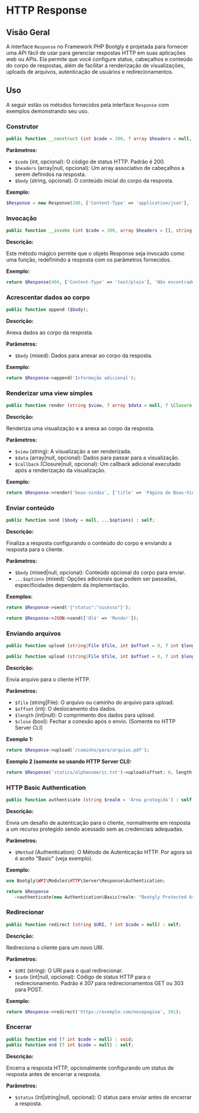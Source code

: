 # HTTP Response

## Visão Geral

A interface `Response` no Framework PHP Bootgly é projetada para fornecer uma API fácil de usar para gerenciar respostas HTTP em suas aplicações web ou APIs. Ela permite que você configure status, cabeçalhos e conteúdo do corpo de respostas, além de facilitar a renderização de visualizações, uploads de arquivos, autenticação de usuários e redirecionamentos.

## Uso

A seguir estão os métodos fornecidos pela interface `Response` com exemplos demonstrando seu uso.

### Construtor

```php
public function __construct (int $code = 200, ? array $headers = null, string $body = '');
```

**Parâmetros:**

- `$code` (int, opcional): O código de status HTTP. Padrão é 200.
- `$headers` (array|null, opcional): Um array associativo de cabeçalhos a serem definidos na resposta.
- `$body` (string, opcional): O conteúdo inicial do corpo da resposta.

**Exemplo:**

```php
$Response = new Response(200, ['Content-Type' => 'application/json'], '{"message": "OK"}');
```

### Invocação

```php
public function __invoke (int $code = 200, array $headers = [], string $body = '') : self;
```

**Descrição:**

Este método mágico permite que o objeto Response seja invocado como uma função, redefinindo a resposta com os parâmetros fornecidos.

**Exemplo:**

```php
return $Response(404, ['Content-Type' => 'text/plain'], 'Não encontrado');
```

### Acrescentar dados ao corpo

```php
public function append ($body);
```

**Descrição:**

Anexa dados ao corpo da resposta.

**Parâmetros:**

- `$body` (mixed): Dados para anexar ao corpo da resposta.

**Exemplo:**

```php
return $Response->append('Informação adicional');
```

### Renderizar uma view simples

```php
public function render (string $view, ? array $data = null, ? \Closure $callback = null) : self;
```

**Descrição:**

Renderiza uma visualização e a anexa ao corpo da resposta.

**Parâmetros:**

- `$view` (string): A visualização a ser renderizada.
- `$data` (array|null, opcional): Dados para passar para a visualização.
- `$callback` (Closure|null, opcional): Um callback adicional executado após a renderização da visualização.

**Exemplo:**

```php
return $Response->render('boas-vindas', ['title' => 'Página de Boas-Vindas']);
```

### Enviar conteúdo

```php
public function send ($body = null, ...$options) : self;
```

**Descrição:**

Finaliza a resposta configurando o conteúdo do corpo e enviando a resposta para o cliente.

**Parâmetros:**

- `$body` (mixed|null, opcional): Conteúdo opcional do corpo para enviar.
- `...$options` (mixed): Opções adicionais que podem ser passadas, especificidades dependem da implementação.

**Exemplos:**

```php
return $Response->send('{"status":"sucesso"}');
```

```php
return $Response->JSON->send(['Olá' => 'Mundo!']);
```

### Enviando arquivos

```php
public function upload (string|File $file, int $offset = 0, ? int $length = null) : self;
```

```php
public function upload (string|File $file, int $offset = 0, ? int $length = null, bool $close = true) : self;
```

**Descrição:**

Envia arquivo para o cliente HTTP.

**Parâmetros:**

- `$file` (string|File): O arquivo ou caminho do arquivo para upload.
- `$offset` (int): O deslocamento dos dados.
- `$length` (int|null): O comprimento dos dados para upload.
- `$close` (bool): Fechar a conexão após o envio. (Somente no HTTP Server CLI)

**Exemplo 1:**

```php
return $Response->upload('/caminho/para/arquivo.pdf');
```

**Exemplo 2 (somente se usando HTTP Server CLI):**

```php
return $Response('statics/alphanumeric.txt')->upload(offset: 0, length: 2);
```

### HTTP Basic Authentication

```php
public function authenticate (string $realm = 'Área protegida') : self;
```

**Descrição:**

Envia um desafio de autenticação para o cliente, normalmente em resposta a um recurso protegido sendo acessado sem as credenciais adequadas.

**Parâmetros:**

- `$Method` (Authentication): O Método de Autenticação HTTP. Por agora só é aceito "Basic" (veja exemplo).

**Exemplo:**

```php
use Bootgly\WPI\Modules\HTTP\Server\Response\Authentication;

return $Response
   ->authenticate(new Authentication\Basic(realm: "Bootgly Protected Area"));
```

### Redirecionar

```php
public function redirect (string $URI, ? int $code = null) : self;
```

**Descrição:**

Redireciona o cliente para um novo URI.

**Parâmetros:**

- `$URI` (string): O URI para o qual redirecionar.
- `$code` (int|null, opcional): Código de status HTTP para o redirecionamento. Padrão é 307 para redirecionamentos GET ou 303 para POST.

**Exemplo:**

```php
return $Response->redirect('https://exemplo.com/novapagina', 301);
```

### Encerrar

```php
public function end (? int $code = null) : void;
public function end (? int $code = null) : self;
```

**Descrição:**

Encerra a resposta HTTP, opcionalmente configurando um status de resposta antes de encerrar a resposta.

**Parâmetros:**

- `$status` (int|string|null, opcional): O status para enviar antes de encerrar a resposta.
